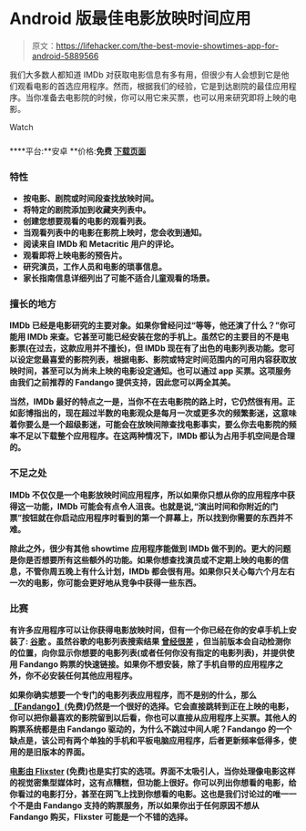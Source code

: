 # Android 版最佳电影放映时间应用

> 原文：<https://lifehacker.com/the-best-movie-showtimes-app-for-android-5889566>

我们大多数人都知道 IMDb 对获取电影信息有多有用，但很少有人会想到它是他们观看电影的首选应用程序。然而，根据我们的经验，它是到达剧院的最佳应用程序。当你准备去电影院的时候，你可以用它来买票，也可以用来研究即将上映的电影。

Watch

### [](http://imdb.com/)

****平台:**安卓
**价格:**免费
[**下载页面**](https://play.google.com/store/apps/details?id=com.imdb.mobile)**

### ****特性****

*   **按电影、剧院或时间段查找放映时间。**
*   **将特定的剧院添加到收藏夹列表中。**
*   **创建您想要观看的电影的观看列表。**
*   **当观看列表中的电影在影院上映时，您会收到通知。**
*   **阅读来自 IMDb 和 Metacritic 用户的评论。**
*   **观看即将上映电影的预告片。**
*   **研究演员，工作人员和电影的琐事信息。**
*   **家长指南信息详细列出了可能不适合儿童观看的场景。**

### ****擅长的地方****

**IMDb 已经是电影研究的主要对象。如果你曾经问过“等等，他还演了什么？”你可能用 IMDb 来查。它甚至可能已经安装在您的手机上。虽然它的主要目的不是电影票(在过去，这款应用并不擅长)，但 IMDb 现在有了出色的电影列表功能。您可以设定您最喜爱的影院列表，根据电影、影院或特定时间范围内的可用内容获取放映时间，甚至可以为尚未上映的电影设定通知。也可以通过 app 买票。这项服务由我们之前推荐的 Fandango 提供支持，因此您可以两全其美。**

**当然，IMDb 最好的特点之一是，当你不在去电影院的路上时，它仍然很有用。正如彭博指出的，现在超过半数的电影观众是每月一次或更多次的频繁影迷，这意味着你要么是一个超级影迷，可能会在放映间隙查找电影事实，要么你去电影院的频率不足以下载整个应用程序。在这两种情况下，IMDb 都认为占用手机空间是合理的。**

### ****不足之处****

**IMDb 不仅仅是一个电影放映时间应用程序，所以如果你只想从你的应用程序中获得这一功能，IMDb 可能会有点令人沮丧。也就是说,“演出时间和你附近的门票”按钮就在你启动应用程序时看到的第一个屏幕上，所以找到你需要的东西并不难。**

**除此之外，很少有其他 showtime 应用程序能做到 IMDb 做不到的。更大的问题是你是否想要所有这些额外的功能。如果你想查找演员或不定期上映的电影的信息，不管你周五晚上有什么计划，IMDb 都会很有用。如果你只关心每六个月左右一次的电影，你可能会更好地从竞争中获得一些东西。**

### ****比赛****

**有许多应用程序可以让你获得电影放映时间，但有一个你已经在你的安卓手机上安装了: [**谷歌**](https://play.google.com/store/apps/details?id=com.google.android.googlequicksearchbox) 。虽然谷歌的电影列表搜索结果 [曾经很差](http://lifehacker.com/google-adds-improved-movie-listings-trailers-for-mobil-5412656) ，但当前版本会自动检测你的位置，向你显示你想要的电影列表(或者任何你没有指定的电影列表)，并提供使用 Fandango 购票的快速链接。如果你不想安装，除了手机自带的应用程序之外，你不必安装任何其他应用程序。**

**如果你确实想要一个专门的电影列表应用程序，而不是别的什么，那么[**【Fandango】**](https://play.google.com/store/apps/details?id=com.fandango)(免费)仍然是一个很好的选择。它会直接跳转到正在上映的电影，你可以把你最喜欢的影院留到以后看，你也可以直接从应用程序上买票。其他人的购票系统都是由 Fandango 驱动的，为什么不跳过中间人呢？Fandango 的一个缺点是，该公司有两个单独的手机和平板电脑应用程序，后者更新频率低得多，使用的是旧版本的界面。**

**[**电影由 Flixster**](https://play.google.com/store/apps/details?id=net.flixster.android) (免费)也是实打实的选项。界面不太吸引人，当你处理像电影这样的视觉密集型媒体时，这有点糟糕，但功能上很好。你可以列出你想看的电影，给你看过的电影打分，甚至在网飞上找到你想看的电影。这也是我们讨论过的唯一一个不是由 Fandango 支持的购票服务，所以如果你出于任何原因不想从 Fandango 购买，Flixster 可能是一个不错的选择。**